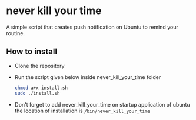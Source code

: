 # never kill your time
A simple script that creates push notification on Ubuntu to remind your routine.

## How to install
- Clone the repository 
- Run the script given below inside never_kill_your_time folder
  
  ```bash
  chmod a+x install.sh
  sudo ./install.sh
  ```
  
- Don't forget to add never_kill_your_time on startup application of ubuntu the location of installation is `/bin/never_kill_your_time`



